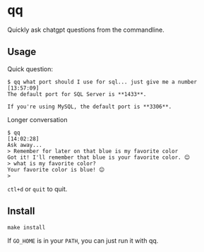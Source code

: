 # qq
Quickly ask chatgpt questions from the commandline. 

## Usage
Quick question:
```
$ qq what port should I use for sql... just give me a number                                                                                                 [13:57:09]
The default port for SQL Server is **1433**. 

If you're using MySQL, the default port is **3306**.
```

Longer conversation
```
$ qq                                                                                                                                                        [14:02:28]
Ask away...
> Remember for later on that blue is my favorite color
Got it! I'll remember that blue is your favorite color. 😊
> what is my favorite color?
Your favorite color is blue! 😊
> 
```
`ctl+d` or `quit` to quit.
## Install
```
make install
```

If `GO_HOME` is in your `PATH`, you can just run it with qq. 